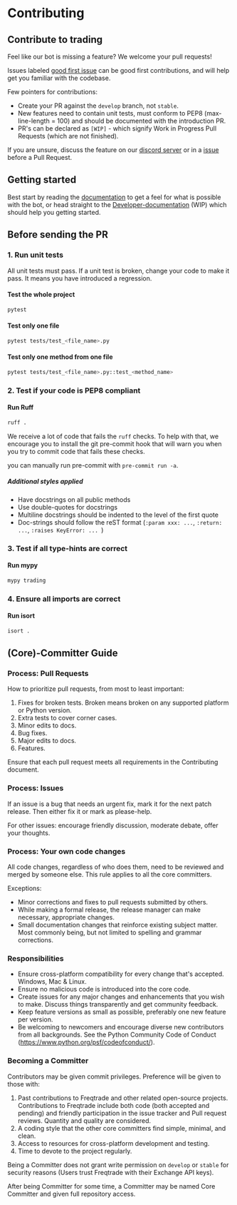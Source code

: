 # Contributing

## Contribute to trading

Feel like our bot is missing a feature? We welcome your pull requests! 

Issues labeled [good first issue](https://github.com/bot-app/trading/labels/good%20first%20issue) can be good first contributions, and will help get you familiar with the codebase.

Few pointers for contributions:

- Create your PR against the `develop` branch, not `stable`.
- New features need to contain unit tests, must conform to PEP8 (max-line-length = 100) and should be documented with the introduction PR.
- PR's can be declared as `[WIP]` - which signify Work in Progress Pull Requests (which are not finished).

If you are unsure, discuss the feature on our [discord server](https://discord.gg/p7nuUNVfP7) or in a [issue](https://github.com/bot-app/trading/issues) before a Pull Request.

## Getting started

Best start by reading the [documentation](https://www.trading.io/) to get a feel for what is possible with the bot, or head straight to the [Developer-documentation](https://www.trading.io/en/latest/developer/) (WIP) which should help you getting started.

## Before sending the PR

### 1. Run unit tests

All unit tests must pass. If a unit test is broken, change your code to 
make it pass. It means you have introduced a regression.

#### Test the whole project

```bash
pytest
```

#### Test only one file

```bash
pytest tests/test_<file_name>.py
```

#### Test only one method from one file

```bash
pytest tests/test_<file_name>.py::test_<method_name>
```

### 2. Test if your code is PEP8 compliant

#### Run Ruff

```bash
ruff .
```

We receive a lot of code that fails the `ruff` checks.
To help with that, we encourage you to install the git pre-commit 
hook that will warn you when you try to commit code that fails these checks.

you can manually run pre-commit with `pre-commit run -a`.

##### Additional styles applied

* Have docstrings on all public methods
* Use double-quotes for docstrings
* Multiline docstrings should be indented to the level of the first quote
* Doc-strings should follow the reST format (`:param xxx: ...`, `:return: ...`, `:raises KeyError: ... `)

### 3. Test if all type-hints are correct

#### Run mypy

``` bash
mypy trading
```

### 4. Ensure all imports are correct

#### Run isort

``` bash
isort .
```

## (Core)-Committer Guide

### Process: Pull Requests

How to prioritize pull requests, from most to least important:

1. Fixes for broken tests. Broken means broken on any supported platform or Python version.
1. Extra tests to cover corner cases.
1. Minor edits to docs.
1. Bug fixes.
1. Major edits to docs.
1. Features.

Ensure that each pull request meets all requirements in the Contributing document.

### Process: Issues

If an issue is a bug that needs an urgent fix, mark it for the next patch release.
Then either fix it or mark as please-help.

For other issues: encourage friendly discussion, moderate debate, offer your thoughts.

### Process: Your own code changes

All code changes, regardless of who does them, need to be reviewed and merged by someone else.
This rule applies to all the core committers.

Exceptions:

- Minor corrections and fixes to pull requests submitted by others.
- While making a formal release, the release manager can make necessary, appropriate changes.
- Small documentation changes that reinforce existing subject matter. Most commonly being, but not limited to spelling and grammar corrections.

### Responsibilities

- Ensure cross-platform compatibility for every change that's accepted. Windows, Mac & Linux.
- Ensure no malicious code is introduced into the core code.
- Create issues for any major changes and enhancements that you wish to make. Discuss things transparently and get community feedback.
- Keep feature versions as small as possible, preferably one new feature per version.
- Be welcoming to newcomers and encourage diverse new contributors from all backgrounds. See the Python Community Code of Conduct (https://www.python.org/psf/codeofconduct/).

### Becoming a Committer

Contributors may be given commit privileges. Preference will be given to those with:

1. Past contributions to Freqtrade and other related open-source projects. Contributions to Freqtrade include both code (both accepted and pending) and friendly participation in the issue tracker and Pull request reviews. Quantity and quality are considered.
1. A coding style that the other core committers find simple, minimal, and clean.
1. Access to resources for cross-platform development and testing.
1. Time to devote to the project regularly.

Being a Committer does not grant write permission on `develop` or `stable` for security reasons (Users trust Freqtrade with their Exchange API keys).

After being Committer for some time, a Committer may be named Core Committer and given full repository access.
